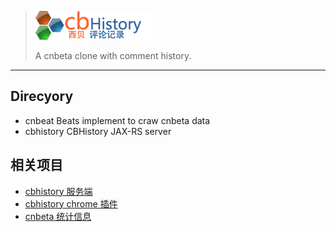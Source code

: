 > ![CBHistory](https://raw.githubusercontent.com/wenerme/cbhistory-extension/master/images/title.png)
>
> A cnbeta clone with comment history.

---

## Direcyory
* cnbeat
  Beats implement to craw cnbeta data
* cbhistory
  CBHistory JAX-RS server


相关项目
--------
* [cbhistory 服务端][cbhistory-server]
* [cbhistory chrome 插件][cbhistory-extension]
* [cnbeta 统计信息](http://wenerme.github.io/cbhistory/)

 [cbhistory-server]:https://github.com/wenerme/cbhistory
 [cbhistory-extension]:https://github.com/wenerme/cbhistory-extension
 [db.properties]:https://github.com/wenerme/cbhistory/blob/master/core/src/main/resources/db.properties
 [default.properties]:https://github.com/wenerme/cbhistory/blob/master/core/src/main/resources/default.properties
 [pom.xml]:https://github.com/wenerme/cbhistory/blob/master/pom.xml
